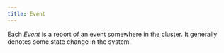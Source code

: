 ```yaml
---
title: Event
---
```


Each *Event* is a report of an event somewhere in the cluster. It generally denotes some state change in the system.